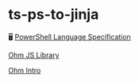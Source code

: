 # ts-ps-to-jinja

🖥️ [PowerShell Language Specification](https://learn.microsoft.com/en-us/powershell/scripting/lang-spec/chapter-02?view=powershell-7.4)

[Ohm JS Library](https://ohmjs.org/)

[Ohm Intro](https://cs.lmu.edu/~ray/notes/introohm/)